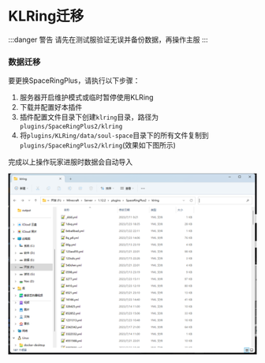 # KLRing迁移

:::danger 警告
请先在测试服验证无误并备份数据，再操作主服
:::

### **数据迁移**

要更换SpaceRingPlus，请执行以下步骤：

1. 服务器开启维护模式或临时暂停使用KLRing
2. 下载并配置好本插件
3. 插件配置文件目录下创建`klring`目录，路径为`plugins/SpaceRingPlus2/klring`
4. 将`plugins/KLRing/data/soul-space`目录下的所有文件复制到`plugins/SpaceRingPlus2/klring`(效果如下图所示)

完成以上操作玩家进服时数据会自动导入

![KLRing数据导入.png](img/KLRing数据导入.png)
